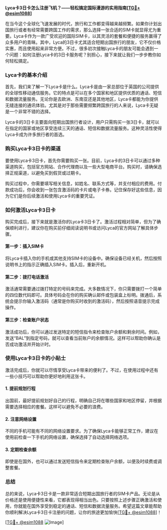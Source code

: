 **Lyca卡3日卡怎么注册飞机？——轻松搞定国际漫游的实用指南[[TG💪+ @esim1088](https://t.me/s/esim1088)]**

在当今这个全球化飞速发展的时代，旅行和工作都变得越来越频繁。如果你计划出国旅行或者有经常需要跨国工作的需求，那么选择一张合适的SIM卡就显得尤为重要。Lyca卡作为一款广受欢迎的国际SIM卡，以其灵活的套餐和便捷的服务赢得了众多用户的青睐。其中，Lyca的3日卡尤其适合短期出国旅行的朋友，它不仅价格实惠，而且使用起来非常方便。不过，很多初次接触Lyca卡的朋友可能会遇到一个问题：如何注册Lyca卡的3日卡服务呢？别担心，接下来就让我们一步步教你如何轻松搞定。

### Lyca卡的基本介绍

首先，我们来了解一下Lyca卡是什么。Lyca卡是由一家总部位于英国的公司提供的全球性移动通信服务。它的特点是可以在多个国家和地区提供优质的通话、短信和数据流量服务。无论你是去欧洲、东南亚还是其他地区，Lyca卡都能为你提供无缝连接的通讯体验。尤其是对于那些需要频繁跨国旅行的人来说，Lyca卡无疑是一个非常不错的选择。

Lyca卡的3日卡主要面向短期出国旅行者设计，用户只需购买一张3日卡，就可以在指定的国家或地区享受连续三天的通话、短信和数据流量服务。这种灵活性使得Lyca卡成为许多旅行者的首选。

### 购买Lyca卡3日卡的渠道

要使用Lyca卡3日卡，首先你需要购买一张。目前，Lyca卡的3日卡可以通过多种渠道购买，包括官方网站、合作代理商以及一些大型电商平台。购买时，请确保选择正规渠道，以避免买到假货或过期卡。

购买过程中，你需要填写相关信息，如姓名、联系方式等，并支付相应的费用。付款成功后，你会收到一张包含激活码的卡片或电子卡券。记住保存好这些信息，因为它们是你后续激活和使用Lyca卡的重要凭证。

### 如何激活Lyca卡3日卡

购买完成后，接下来就是激活你的Lyca卡3日卡了。激活过程相对简单，但为了确保顺利进行，建议你在购买前仔细阅读说明书或访问Lyca的官方网站了解具体步骤。

#### 第一步：插入SIM卡

将Lyca卡插入你的手机或其他支持SIM卡的设备中。确保设备已经关机，然后按照说明书上的指示正确插入SIM卡。插入后，重新开机。

#### 第二步：拨打电话激活

激活通常需要通过拨打特定的号码来完成。大多数情况下，你只需要拨打一个简单的四位数代码即可。具体号码会在你的购买确认邮件或包装盒上标明。拨通后，系统会提示你输入激活码（通常是你购买时收到的激活码），然后按照语音提示完成操作。

#### 第三步：检查账户状态

激活成功后，你可以通过发送特定的短信指令来检查账户余额和剩余时间。例如，发送“BAL”到指定号码，就可以查看当前账户的余额情况。这样可以帮助你确认是否成功激活并开始计时。

### 使用Lyca卡3日卡的小贴士

激活完成后，你就可以尽情享受Lyca卡带来的便利了。不过，在使用过程中还有一些小技巧可以帮助你更好地利用这张卡。

#### 1. 提前规划行程

出国前，最好提前规划好自己的行程，明确自己将在哪些国家和地区停留，并根据需要选择相应的套餐。这样可以避免不必要的浪费。

#### 2. 注意网络设置

不同的手机可能有不同的网络设置要求。为了确保Lyca卡能够正常工作，建议在使用前检查一下手机的网络设置，确保选择了自动选择网络选项。

#### 3. 定期检查余额

即使是在国外，也可以通过发送短信指令来定期检查账户余额，以便及时续费或调整套餐。

### 总结

总的来说，Lyca卡3日卡是一款非常适合短期出国旅行者的SIM卡产品。无论是从价格还是使用便捷性来看，它都表现得相当出色。只要按照上述步骤正确激活和使用，你就能在国外享受到稳定的通话、短信和数据流量服务。希望这篇文章能帮助你顺利解决Lyca卡3日卡注册的问题，让你的旅途更加愉快[[TG💪+ @esim1088](https://t.me/s/esim1088)]！

[[TG💪+ @esim1088](https://t.me/s/esim1088) ![Image](https://i.postimg.cc/4NQfJmqS/Snipaste-2025-05-13-00-14-12.png)]